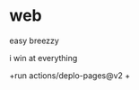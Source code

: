 # web
<!DOCTYPE html>
<head>
  <title>new</title>
</head>
<body>

  <hl>easy breezzy<hl>
  <p>i win at everything</p>
  
</body>
</html>
+run actions/deplo-pages@v2
+<run action/deploy@v4
+  <
